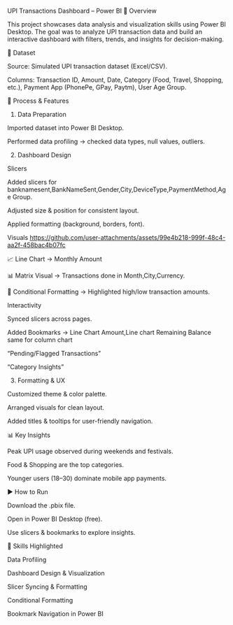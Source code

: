 UPI Transactions Dashboard – Power BI
📝 Overview

This project showcases data analysis and visualization skills using Power BI Desktop.
The goal was to analyze UPI transaction data and build an interactive dashboard with filters, trends, and insights for decision-making.

📂 Dataset

Source: Simulated UPI transaction dataset (Excel/CSV).

Columns: Transaction ID, Amount, Date, Category (Food, Travel, Shopping, etc.), Payment App (PhonePe, GPay, Paytm), User Age Group.

🔧 Process & Features
1. Data Preparation

Imported dataset into Power BI Desktop.

Performed data profiling → checked data types, null values, outliers.

2. Dashboard Design

Slicers

Added slicers for banknamesent,BankNameSent,Gender,City,DeviceType,PaymentMethod,Age Group.

Adjusted size & position for consistent layout.

Applied formatting (background, borders, font).

Visuals
https://github.com/user-attachments/assets/99e4b218-999f-48c4-aa2f-458bac4b07fc

📈 Line Chart → Monthly Amount

📊 Matrix Visual → Transactions done in Month,City,Currency.

🎨 Conditional Formatting → Highlighted high/low transaction amounts.

Interactivity

Synced slicers across pages.

Added Bookmarks → Line Chart Amount,Line chart Remaining Balance same for column chart

“Pending/Flagged Transactions”

“Category Insights”

3. Formatting & UX

Customized theme & color palette.

Arranged visuals for clean layout.

Added titles & tooltips for user-friendly navigation.

📊 Key Insights

Peak UPI usage observed during weekends and festivals.

Food & Shopping are the top categories.

Younger users (18–30) dominate mobile app payments.

▶️ How to Run

Download the .pbix file.

Open in Power BI Desktop (free).

Use slicers & bookmarks to explore insights.

🎯 Skills Highlighted

Data Profiling

Dashboard Design & Visualization

Slicer Syncing & Formatting


Conditional Formatting

Bookmark Navigation in Power BI
